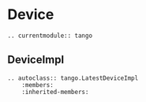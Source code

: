# Device

```{eval-rst}
.. currentmodule:: tango

```

## DeviceImpl

```{eval-rst}
.. autoclass:: tango.LatestDeviceImpl
    :members:
    :inherited-members:
```
